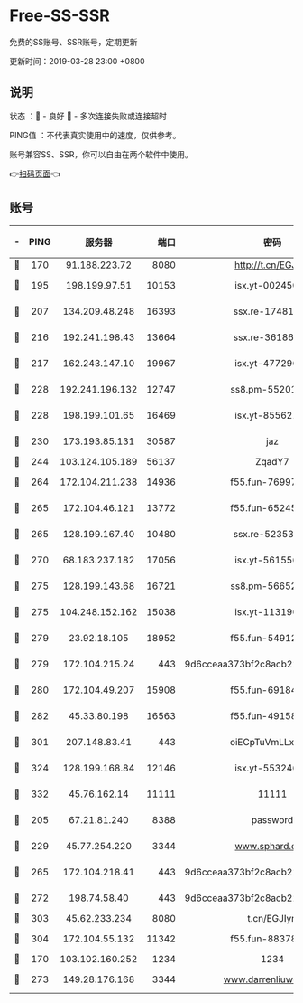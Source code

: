 # Free-SS-SSR

免费的SS账号、SSR账号，定期更新

更新时间：2019-03-28 23:00 +0800

## 说明

状态     ：🙂 - 良好 🙁 - 多次连接失败或连接超时

PING值   ：不代表真实使用中的速度，仅供参考。

账号兼容SS、SSR，你可以自由在两个软件中使用。

👉[扫码页面](https://liesauer.github.io/Free-SS-SSR/)👈

## 账号

|-|PING|服务器|端口|密码|加密方式|区域|
|:----:|:----:|:-----:|-----:|:----:|:----:|:----:|
|🙂|170|91.188.223.72|8080|http://t.cn/EGJIyrl|rc4-md5|RU|
|🙂|195|198.199.97.51|10153|isx.yt-00245029|aes-256-cfb|US|
|🙂|207|134.209.48.248|16393|ssx.re-17481925|aes-256-cfb|US|
|🙂|216|192.241.198.43|13664|ssx.re-36186556|aes-256-cfb|US|
|🙂|217|162.243.147.10|19967|isx.yt-47729696|aes-256-cfb|US|
|🙂|228|192.241.196.132|12747|ss8.pm-55201194|aes-256-cfb|US|
|🙂|228|198.199.101.65|16469|isx.yt-85562191|aes-256-cfb|US|
|🙂|230|173.193.85.131|30587|jaz|aes-256-cfb|US|
|🙂|244|103.124.105.189|56137|ZqadY7|chacha20|US|
|🙂|264|172.104.211.238|14936|f55.fun-76997042|aes-256-cfb|US|
|🙂|265|172.104.46.121|13772|f55.fun-65245413|aes-256-cfb|SG|
|🙂|265|128.199.167.40|10480|ssx.re-52353486|aes-256-cfb|SG|
|🙂|270|68.183.237.182|17056|isx.yt-56155627|aes-256-cfb|SG|
|🙂|275|128.199.143.68|16721|ss8.pm-56652632|aes-256-cfb|SG|
|🙂|275|104.248.152.162|15038|isx.yt-11319657|aes-256-cfb|SG|
|🙂|279|23.92.18.105|18952|f55.fun-54912159|aes-256-cfb|US|
|🙂|279|172.104.215.24|443|9d6cceaa373bf2c8acb22e60b6a58be6|aes-256-cfb|US|
|🙂|280|172.104.49.207|15908|f55.fun-69184695|aes-256-cfb|SG|
|🙂|282|45.33.80.198|16563|f55.fun-49158417|aes-256-cfb|US|
|🙂|301|207.148.83.41|443|oiECpTuVmLLxk4Ts|aes-256-cfb|AU|
|🙂|324|128.199.168.84|12146|isx.yt-55324630|aes-256-cfb|SG|
|🙂|332|45.76.162.14|11111|11111|aes-256-cfb|SG|
|🙂|205|67.21.81.240|8388|password|aes-256-cfb|US|
|🙂|229|45.77.254.220|3344|www.sphard.com|aes-256-cfb|SG|
|🙂|265|172.104.218.41|443|9d6cceaa373bf2c8acb22e60b6a58be6|aes-256-cfb|US|
|🙂|272|198.74.58.40|443|9d6cceaa373bf2c8acb22e60b6a58be6|aes-256-cfb|US|
|🙂|303|45.62.233.234|8080|t.cn/EGJIyrl|rc4-md5|CA|
|🙂|304|172.104.55.132|11342|f55.fun-88378676|aes-256-cfb|SG|
|🙁|170|103.102.160.252|1234|1234|rc4-md5|JP|
|🙁|273|149.28.176.168|3344|www.darrenliuwei.com|aes-256-cfb|AU|
